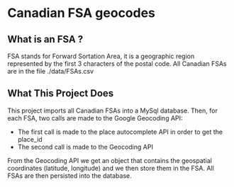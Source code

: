 # Canadian FSA geocodes
## What is an FSA ?
FSA stands for Forward Sortation Area, it is a geographic region represented by the first 3 characters of the postal code.
All Canadian FSAs are in the file ./data/FSAs.csv

## What This Project  Does
This project imports all Canadian FSAs into a MySql database. Then, for each FSA, two calls are made to the Google Geocoding API:
 * The first call is made to the place autocomplete API in order to get the place_id
 * The second call is made to the Geocoding API
    
From the Geocoding API we get an object that contains the geospatial coordinates (latitude, longitude) and we then store them in the FSA.
All FSAs are then persisted into the database.

